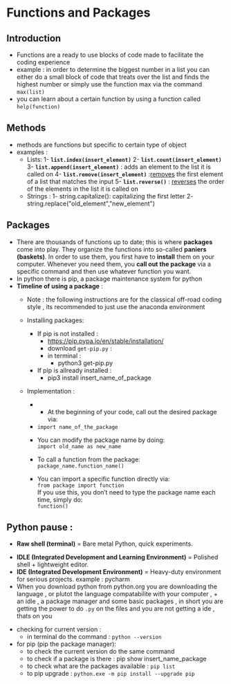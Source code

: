 # Functions and Packages
## Introduction 
* Functions are a ready to use blocks of code made to facilitate the coding experience 
* example : in order to determine the biggest number in a list you can either do a small block of code that treats over the list and finds the highest number or simply use the function max via the command `max(list)`
* you can learn about a certain function by using a function called `help(function)`
## Methods 
* methods are functions but specific to certain type of object 
* examples : 
	* Lists: 
			1- **`list.index(insert_element)`**
			2- **`list.count(insert_element)`**
			3- **`list.append(insert_element)`** : adds an element to the list it is called on
			4- **`list.remove(insert_element)`** :[removes](https://docs.python.org/3/library/stdtypes.html#typesseq-mutable) the first element of a list that matches the input
			5- **`list.reverse()`** : [reverses](https://docs.python.org/3/library/stdtypes.html#typesseq-mutable) the order of the elements in the list it is called on
	* Strings :
			1- string.capitalize(): capitalizing the first letter
			2- string.replace("old_element","new_element")
## Packages 
* There are thousands of functions up to date; this is where **packages** come into play. They organize the functions into so-called **paniers (baskets)**. In order to use them, you first have to **install** them on your computer. Whenever you need them, you **call out the package** via a specific command and then use whatever function you want. 
* In python there is pip, a package maintenance system for python
* **Timeline of using a package** :
	* Note : the following instructions are for the classical off-road coding style , its recommended to just use the anaconda environment 
	* Installing packages: 
		* If pip is not installed : 
			* https://pip.pypa.io/en/stable/installation/
			* download `get-pip.py` : 
			* in terminal : 
				* python3 get-pip.py
		* If pip is allready installed :		
			* pip3 install insert_name_of_package
	* Implementation : 
		* - At the beginning of your code, call out the desired package via:  
		* `import name_of_the_package`
    
		- You can modify the package name by doing:  
		    `import old_name as new_name`
		    
		- To call a function from the package:  
		    `package_name.function_name()`
		    
		- You can import a specific function directly via:  
		    `from package import function`  
		    If you use this, you don’t need to type the package name each time, simply do:  
		    `function()`

## Python pause :
* **Raw shell (terminal)** = Bare metal Python, quick experiments.
- **IDLE (Integrated Development and Learning Environment)** = Polished shell + lightweight editor.
- **IDE (Integrated Development Environment)** = Heavy-duty environment for serious projects. example : pycharm
- When you download python from python.org you are downloading the language , or plutot the language compatabilite with your computer , + an idle , a package manager and some basic packages , in short you are getting the power to do `.py` on the files and you are not getting a ide , thats on you 
* checking for current version : 
	* in terminal do the command : `python --version`
* for pip (pip the package manager):
	* to check the current version do the same command
	* to check if a package is there : pip show insert_name_package
	* to check what are the packages available : `pip list`
	* to pip upgrade : `python.exe -m pip install --upgrade pip`